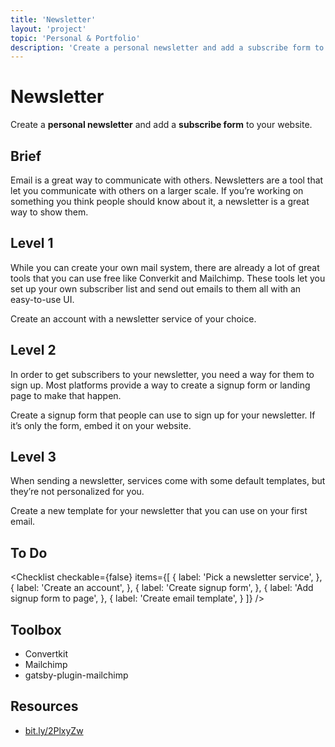 ```yaml
---
title: 'Newsletter'
layout: 'project'
topic: 'Personal & Portfolio'
description: 'Create a personal newsletter and add a subscribe form to your website.'
---
```




<ProjectHeader>

# Newsletter

Create a <strong className="color-blue">personal newsletter</strong> and add a <strong className="color-purple">subscribe form</strong> to your website.

</ProjectHeader>

<ProjectContent>

## Brief

Email is a great way to communicate with others. Newsletters are a tool that let you communicate with others on a larger scale. If you’re working on something you think people should know about it, a newsletter is a great way to show them.

## Level 1

While you can create your own mail system, there are already a lot of great tools that you can use free like Converkit and Mailchimp. These tools let you set up your own subscriber list and send out emails to them all with an easy-to-use UI.

Create an account with a newsletter service of your choice.

<LoginRequired>

## Level 2

In order to get subscribers to your newsletter, you need a way for them to sign up. Most platforms provide a way to create a signup form or landing page to make that happen.

Create a signup form that people can use to sign up for your newsletter. If it’s only the form, embed it on your website.

## Level 3

When sending a newsletter, services come with some default templates, but they’re not personalized for you.

Create a new template for your newsletter that you can use on your first email.

</LoginRequired>

</ProjectContent>

<ProjectSidebar>

## To Do

<Checklist checkable={false} items={[
  {
    label: 'Pick a newsletter service',
  },
  {
    label: 'Create an account',
  },
  {
    label: 'Create signup form',
  },
  {
    label: 'Add signup form to page',
  },
  {
    label: 'Create email template',
  }
]} />

## Toolbox
- Convertkit
- Mailchimp
- gatsby-plugin-mailchimp

## Resources
- [bit.ly/2PlxyZw](https://bit.ly/2PlxyZw)

</ProjectSidebar>
